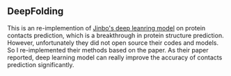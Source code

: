 ## DeepFolding
This is an re-implemention of [Jinbo's deep leanring model](https://journals.plos.org/ploscompbiol/article?id=10.1371/journal.pcbi.1005324) on protein contacts prediction, which is a breakthrough in protein structure prediction. However, unfortunately they did not open source their codes and models. So I re-implemented their methods based on the paper. As their paper reported, deep learning model can really improve the accuracy of contacts prediction significantly.
